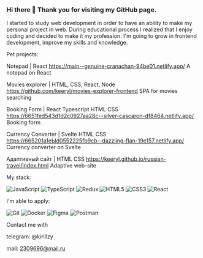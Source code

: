 ### Hi there 👋 Thank you for visiting my GitHub page. 

I started to study web development in order to have an ability to make my personal project in web. During educational process I realized that I enjoy coding and decided to make it my profession. I'm going to grow in frontend development, improve my skills and knowledge. 

Pet projects:

Notepad | React
https://main--genuine-cranachan-94be01.netlify.app/
A notepad on React

Movies explorer | HTML, CSS, React, Node
https://github.com/keeryl/movies-explorer-frontend
SPA for movies searching

Booking Form | React Typescript HTML CSS
https://6651fed543d1d2c0927aa28c--silver-cascaron-df8464.netlify.app/
Booking form

Currency Converter | Svelte HTML CSS
https://665201а1eЫd0552225fb9cb--dazzling-flan-19e157.netlify.app/
Currency converter on Svelte

Адаптивный сайт | HTML CSS
https://keeryl.github.io/russian-travel/index.html
Adaptive web-site 

My stack:

![JavaScript](https://img.shields.io/badge/javascript-%23323330.svg?style=for-the-badge&logo=javascript&logoColor=%23F7DF1E)
![TypeScript](https://img.shields.io/badge/typescript-%23007ACC.svg?style=for-the-badge&logo=typescript&logoColor=white)
![Redux](https://img.shields.io/badge/redux-%23593d88.svg?style=for-the-badge&logo=redux&logoColor=white)
![HTML5](https://img.shields.io/badge/html5-%23E34F26.svg?style=for-the-badge&logo=html5&logoColor=white)
![CSS3](https://img.shields.io/badge/css3-%231572B6.svg?style=for-the-badge&logo=css3&logoColor=white)
![React](https://img.shields.io/badge/react-%2320232a.svg?style=for-the-badge&logo=react&logoColor=%2361DAFB)

I'm able to apply:

![Git](https://img.shields.io/badge/git-%23F05033.svg?style=for-the-badge&logo=git&logoColor=white)
![Docker](https://img.shields.io/badge/docker-%230db7ed.svg?style=for-the-badge&logo=docker&logoColor=white)
![Figma](https://img.shields.io/badge/figma-%23F24E1E.svg?style=for-the-badge&logo=figma&logoColor=white)
![Postman](https://img.shields.io/badge/Postman-FF6C37?style=for-the-badge&logo=postman&logoColor=white)

Contact me with

telegram: @kirillzy

mail: 2309696@mail.ru
